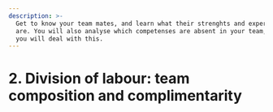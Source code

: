 ```yaml
---
description: >-
  Get to know your team mates, and learn what their strenghts and expertises
  are. You will also analyse which competenses are absent in your team, and how
  you will deal with this.
---
```


# 2. Division of labour: team composition and complimentarity

